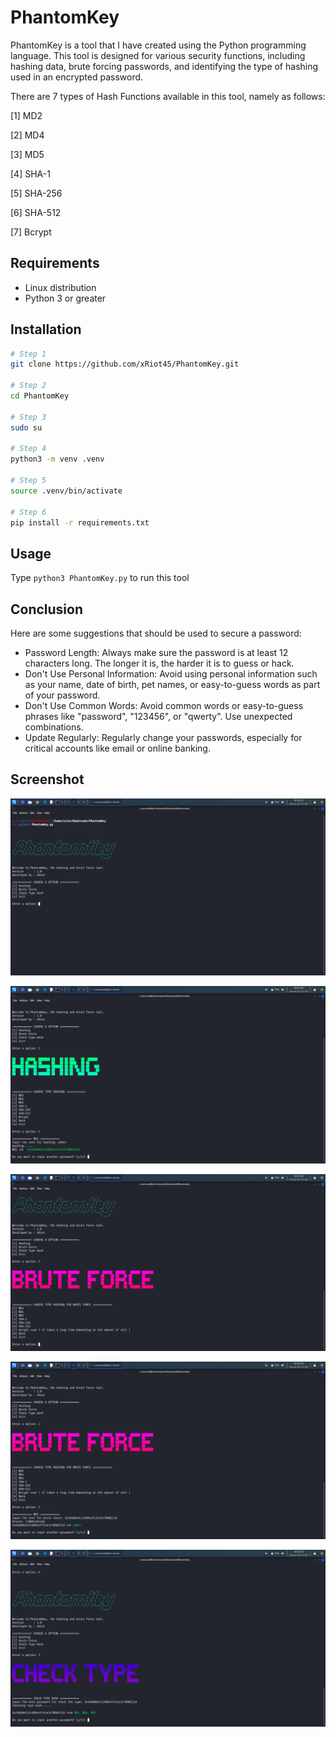 # PhantomKey

PhantomKey is a tool that I have created using the Python programming language. This tool is designed for various security functions, including hashing data, brute forcing passwords, and identifying the type of hashing used in an encrypted password.


There are 7 types of Hash Functions available in this tool, namely as follows:

[1] MD2

[2] MD4

[3] MD5

[4] SHA-1

[5] SHA-256

[6] SHA-512

[7] Bcrypt


## Requirements
- Linux distribution
- Python 3 or greater

## Installation
```bash
# Step 1
git clone https://github.com/xRiot45/PhantomKey.git

# Step 2
cd PhantomKey

# Step 3
sudo su

# Step 4
python3 -m venv .venv

# Step 5
source .venv/bin/activate

# Step 6
pip install -r requirements.txt
```

## Usage
Type ```python3 PhantomKey.py``` to run this tool

## Conclusion
Here are some suggestions that should be used to secure a password:

- Password Length: Always make sure the password is at least 12 characters long. The longer it is, the harder it is to guess or hack.
- Don't Use Personal Information: Avoid using personal information such as your name, date of birth, pet names, or easy-to-guess words as part of your password.
- Don't Use Common Words: Avoid common words or easy-to-guess phrases like "password", "123456", or "qwerty". Use unexpected combinations.
- Update Regularly: Regularly change your passwords, especially for critical accounts like email or online banking.


## Screenshot
<p align="center"><img src="./assets/image-1.png" /></p>

<p align="center"><img src="./assets/image-2.png" /></p>

<p align="center"><img src="./assets/image-3.png" /></p>

<p align="center"><img src="./assets/image-4.png" /></p>

<p align="center"><img src="./assets/image-5.png" /></p>
